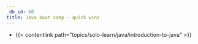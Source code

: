 ```yaml
---
_db_id: 60
title: Java boot camp - quick wins
---
```


- {{< contentlink path="topics/solo-learn/java/introduction-to-java" >}}